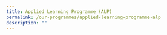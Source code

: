 ```yaml
---
title: Applied Learning Programme (ALP)
permalink: /our-programmes/applied-learning-programme-alp
description: ""
---
```

